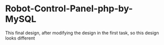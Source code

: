 # Robot-Control-Panel-php-by-MySQL
This final design, after modifying the design in the first task, so this design  looks different
